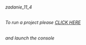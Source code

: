 ###### zadanie_11_4
###### To run a project please [CLICK HERE](https://codepen.io/your_hero/pen/zRbqpX)
###### and launch the console
